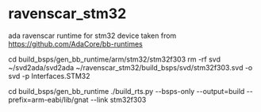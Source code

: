 # ravenscar_stm32
ada ravenscar runtime for stm32 device
taken from https://github.com/AdaCore/bb-runtimes

cd  build_bsps/gen_bb_runtime/arm/stm32/stm32f303
rm -rf svd
~/svd2ada/svd2ada ~/ravenscar_stm32/build_bsps/svd/stm32f303.svd -o svd -p Interfaces.STM32

cd  build_bsps/gen_bb_runtime
./build_rts.py --bsps-only --output=build --prefix=arm-eabi/lib/gnat --link stm32f303
